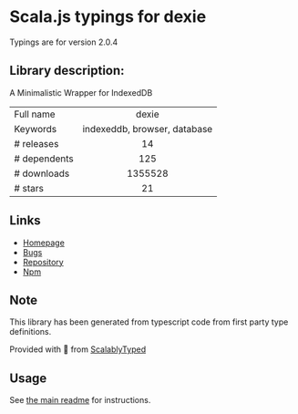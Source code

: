 
# Scala.js typings for dexie

Typings are for version 2.0.4

## Library description:
A Minimalistic Wrapper for IndexedDB

|                    |                 |
| ------------------ | :-------------: |
| Full name          | dexie |
| Keywords           | indexeddb, browser, database |
| # releases         | 14 |
| # dependents       | 125 |
| # downloads        | 1355528 |
| # stars            | 21 |

## Links
- [Homepage](http://dexie.org)
- [Bugs](https://github.com/dfahlander/Dexie.js/issues)
- [Repository](https://github.com/dfahlander/Dexie.js)
- [Npm](https://www.npmjs.com/package/dexie)
    


## Note
This library has been generated from typescript code from first party type definitions.

Provided with :purple_heart: from [ScalablyTyped](https://github.com/oyvindberg/ScalablyTyped)

## Usage
See [the main readme](../../readme.md) for instructions.



